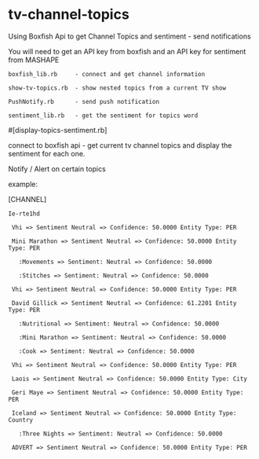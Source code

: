 # tv-channel-topics
Using Boxfish Api to get Channel Topics and sentiment - send notifications

You will need to get an API key from boxfish and an API key for sentiment from MASHAPE

    boxfish_lib.rb     - connect and get channel information
  
    show-tv-topics.rb  - show nested topics from a current TV show
  
    PushNotify.rb      - send push notification 
  
    sentiment_lib.rb   - get the sentiment for topics word

#[display-topics-sentiment.rb]

connect to boxfish api - get current tv channel topics and display the sentiment for each one.

Notify / Alert on certain topics

example:

  [CHANNEL]

    Ie-rte1hd

     Vhi => Sentiment Neutral => Confidence: 50.0000 Entity Type: PER

     Mini Marathon => Sentiment Neutral => Confidence: 50.0000 Entity Type: PER

       :Movements => Sentiment: Neutral => Confidence: 50.0000

       :Stitches => Sentiment: Neutral => Confidence: 50.0000

     Vhi => Sentiment Neutral => Confidence: 50.0000 Entity Type: PER

     David Gillick => Sentiment Neutral => Confidence: 61.2201 Entity Type: PER

       :Nutritional => Sentiment: Neutral => Confidence: 50.0000

       :Mini Marathon => Sentiment: Neutral => Confidence: 50.0000

       :Cook => Sentiment: Neutral => Confidence: 50.0000

     Vhi => Sentiment Neutral => Confidence: 50.0000 Entity Type: PER

     Laois => Sentiment Neutral => Confidence: 50.0000 Entity Type: City

     Geri Maye => Sentiment Neutral => Confidence: 50.0000 Entity Type: PER

     Iceland => Sentiment Neutral => Confidence: 50.0000 Entity Type: Country

       :Three Nights => Sentiment: Neutral => Confidence: 50.0000

     ADVERT => Sentiment Neutral => Confidence: 50.0000 Entity Type: PER

